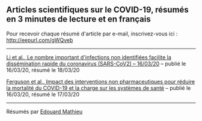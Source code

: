## Articles scientifiques sur le COVID-19, résumés en 3 minutes de lecture et en français

Pour recevoir chaque résumé d'article par e-mail, inscrivez-vous ici : http://eepurl.com/gWQveb

---

[Li et al., Le nombre important d'infections non identifiées facilite la dissémination rapide du coronavirus (SARS-CoV2) – 16/03/20](/20200318_dissemination.md) – publié le 16/03/20, résumé le 18/03/20

[Ferguson et al., Impact des interventions non pharmaceutiques pour réduire la mortalité du COVID-19 et la charge sur les systèmes de santé](/20200317_impact.md) – publié le 16/03/20, résumé le 17/03/20

---

Résumés par [Edouard Mathieu](https://edomt.github.io/about/)
